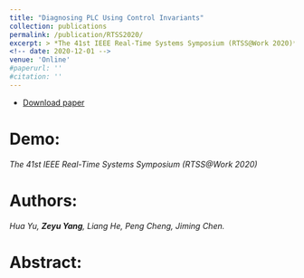 ```yaml
---
title: "Diagnosing PLC Using Control Invariants"
collection: publications
permalink: /publication/RTSS2020/
excerpt: > *The 41st IEEE Real-Time Systems Symposium (RTSS@Work 2020)* <a href="http://2020.rtss.org/call-for-demos/" class="btn--danger" target="_blank" style="color:rgb(0, 119, 181)">demo</a>*<br>*Hua Yu, **Zeyu Yang**, Liang He, Peng Cheng, Jiming Chen*.'
<!-- date: 2020-12-01 -->
venue: 'Online'
#paperurl: ''
#citation: ''
---
```

- [Download paper](http://2020.rtss.org/call-for-demos/)

Demo:
===
*The 41st IEEE Real-Time Systems Symposium (RTSS@Work 2020)*  

Authors: 
===
*Hua Yu, **Zeyu Yang**, Liang He, Peng Cheng, Jiming Chen.*

Abstract: 
===

<em> </em>